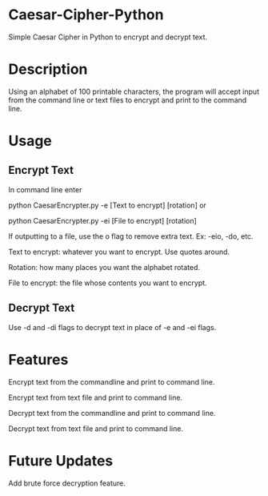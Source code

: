 # Caesar-Cipher-Python
Simple Caesar Cipher in Python to encrypt and decrypt text.

# Description
Using an alphabet of 100 printable characters, the program will accept input from the command line or text files to encrypt and print to the command line.
# Usage
## Encrypt Text
In command line enter 

python CaesarEncrypter.py -e \[Text to encrypt] \[rotation] or

python CaesarEncrypter.py -ei \[File to encrypt] \[rotation]

If outputting to a file, use the o flag to remove extra text. Ex: -eio, -do, etc.

Text to encrypt: whatever you want to encrypt. Use quotes around.

Rotation: how many places you want the alphabet rotated.

File to encrypt: the file whose contents you want to encrypt.

## Decrypt Text

Use -d and -di flags to decrypt text in place of -e and -ei flags.

# Features
Encrypt text from the commandline and print to command line.

Encrypt text from text file and print to command line.

Decrypt text from the commandline and print to command line.

Decrypt text from text file and print to command line.

# Future Updates
Add brute force decryption feature.